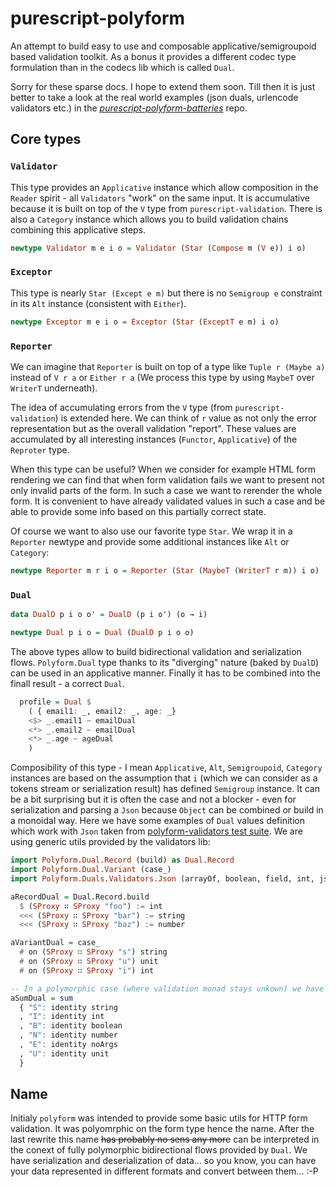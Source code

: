 # purescript-polyform

An attempt to build easy to use and composable applicative/semigroupoid based validation toolkit. As a bonus it provides a different codec type formulation than in the codecs lib which is called `Dual`.

Sorry for these sparse docs. I hope to extend them soon. Till then it is just better to take a look at the real world examples (json duals, urlencode validators etc.) in the [_purescript-polyform-batteries_](https://github.com/lambdaterms/purescript-polyform-batteries) repo.

## Core types

### `Validator`

This type provides an `Applicative` instance which allow composition in the `Reader` spirit - all `Validators` "work" on the same input. It is accumulative because it is built on top of the `V` type from `purescript-validation`.
There is also a `Category` instance which allows you to build validation chains combining this applicative steps.

``` purescript
newtype Validator m e i o = Validator (Star (Compose m (V e)) i o)
```

### `Exceptor`

This type is nearly `Star (Except e m)` but there is no `Semigroup e` constraint in its `Alt` instance (consistent with `Either`).


``` purescript
newtype Exceptor m e i o = Exceptor (Star (ExceptT e m) i o)
```

### `Reporter`

We can imagine that `Reporter` is built on top of a type like `Tuple r (Maybe a)` instead of `V r a` or `Either r a` (We process this type by using `MaybeT` over `WriterT` underneath).

The idea of accumulating errors from the `V` type (from `purescript-validation`) is extended here. We can think of `r` value as not only the error representation but as the overall validation "report". These values are accumulated by all interesting instances (`Functor`, `Applicative`) of the `Reproter` type.

When this type can be useful? When we consider for example HTML form rendering we can find that when form validation fails we want to present not only invalid parts of the form. In such a case we want to rerender the whole form. It is convenient to have already validated values in such a case and be able to provide some info based on this partially correct state.

Of course we want to also use our favorite type `Star`. We wrap it in a `Reporter` newtype and provide some additional instances like `Alt` or `Category`:

``` purescript
newtype Reporter m r i o = Reporter (Star (MaybeT (WriterT r m)) i o)
```

### `Dual`

```purescript
data DualD p i o o' = DualD (p i o') (o → i)

newtype Dual p i o = Dual (DualD p i o o)
```

The above types allow to build bidirectional validation and serialization flows. `Polyform.Dual` type thanks to its "diverging" nature (baked by `DualD`) can be used in an applicative manner. Finally it has to be combined into the finall result - a correct `Dual`.


```purescript
  profile = Dual $
    ( { email1: _, email2: _, age: _}
    <$> _.email1 ~ emailDual
    <*> _.email2 ~ emailDual
    <*> _.age ~ ageDual
    )
```

Composibility of this type - I mean `Applicative`, `Alt`, `Semigroupoid`, `Category` instances are based on the assumption that `i` (which we can consider as a tokens stream or serialization result) has defined `Semigroup` instance. It can be a bit surprising but it is often the case and not a blocker - even for serialization and parsing a `Json` because `Object` can be combined or build in a monoidal way.
Here we have some examples of `Dual` values definition which work with `Json` taken from [polyform-validators test suite](https://github.com/lambdaterms/purescript-polyform-validators/blob/master/test/Duals/Validators/Json.purs). We are using generic utils provided by the validators lib:


```purescript
import Polyform.Dual.Record (build) as Dual.Record
import Polyform.Dual.Variant (case_)
import Polyform.Duals.Validators.Json (arrayOf, boolean, field, int, json, noArgs, number, object, on, string, sum, unit, (:=))

aRecordDual = Dual.Record.build
  $ (SProxy ∷ SProxy "foo") := int
  <<< (SProxy ∷ SProxy "bar") := string
  <<< (SProxy ∷ SProxy "baz") := number

aVariantDual = case_
  # on (SProxy ∷ SProxy "s") string
  # on (SProxy ∷ SProxy "u") unit
  # on (SProxy ∷ SProxy "i") int

-- In a polymorphic case (where validation monad stays unkown) we have to wrap fields in `indentity` because of the "record impredicativity".
aSumDual = sum
  { "S": identity string
  , "I": identity int
  , "B": identity boolean
  , "N": identity number
  , "E": identity noArgs
  , "U": identity unit
  }
```

## Name

Initialy `polyform` was intended to provide some basic utils for HTTP form validation. It was polyomrphic on the form type hence the name. After the last rewrite this name ~~has probably no sens any more~~ can be interpreted in the conext of fully polymorphic bidirectional flows provided by `Dual`. We have serialization and deserialization of data... so you know, you can have your data represented in different formats and convert between them... :-P
